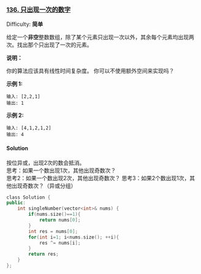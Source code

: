 ### [136\. 只出现一次的数字](https://leetcode-cn.com/problems/single-number/)

Difficulty: **简单**


给定一个**非空**整数数组，除了某个元素只出现一次以外，其余每个元素均出现两次。找出那个只出现了一次的元素。

**说明：**

你的算法应该具有线性时间复杂度。 你可以不使用额外空间来实现吗？

**示例 1:**

```
输入: [2,2,1]
输出: 1
```

**示例 2:**

```
输入: [4,1,2,1,2]
输出: 4
```


#### Solution

按位异或，出现2次的数会抵消。  
思考：如果一个数出现1次，其他出现奇数次？  
思考2：如果一个数出现2次，其他出现奇数次？
思考3：如果2个数出现1次，其他出现奇数次？（异或分组）

```cpp
​class Solution {
public:
    int singleNumber(vector<int>& nums) {
        if(nums.size()==1){
            return nums[0];
        }
        int res = nums[0];
        for(int i=1; i<nums.size(); ++i){
            res ^= nums[i];
        }
        return res;
    }
};
```